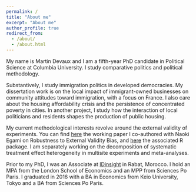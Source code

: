 ```yaml
---
permalink: /
title: "About me"
excerpt: "About me"
author_profile: true
redirect_from: 
  - /about/
  - /about.html
---
```


My name is Martin Devaux and I am a fifth-year PhD candidate in Political Science at Columbia University.
I study comparative politics and political methodology.

Substantively, I study immigration politics in developed democracies.
My dissertation work is on the local impact of immigrant-owned businesses on community attitudes toward immigration, with a focus on France.
I also care about the housing affordability crisis and the persistence of concentrated poverty in cities.
In another project, I study how the interaction of local politicians and residents shapes the production of public housing.

My current methodological interests revolve around the external validity of experiments.
You can find <a href="https://naokiegami.com/paper/external_robust.pdf" target="_blank">here</a> the working paper I co-authored with Naoki Egami on Robustness to External Validity Bias, and <a href="https://github.com/naoki-egami/exr" target="_blank">here</a> the associated R package. I am separately working on the decomposition of systematic treatment effect heterogeneity in multisite experiments and meta-analyses.

Prior to my PhD, I was an Associate at <a href="https://www.idinsight.org/" target="_blank">IDinsight</a> in Rabat, Morocco.
I hold an MPA from the London School of Economics and an MPP from Sciences Po Paris.
I graduated in 2016 with a BA in Economics from Keio University, Tokyo and a BA from Sciences Po Paris.